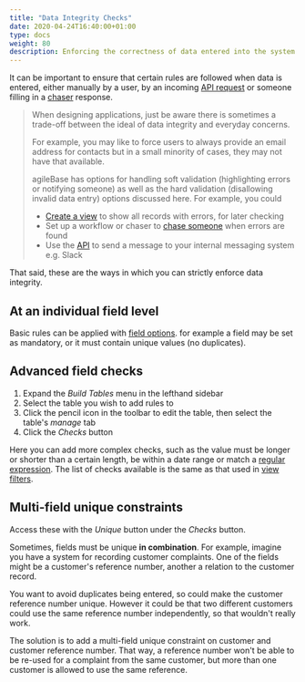 ```yaml
---
title: "Data Integrity Checks"
date: 2020-04-24T16:40:00+01:00
type: docs
weight: 80
description: Enforcing the correctness of data entered into the system
---
```

It can be important to ensure that certain rules are followed when data is entered, either manually by a user, by an incoming [API request](https://todo.com) or someone filling in a [chaser](https://todo.com) response.

> When designing applications, just be aware there is sometimes a trade-off between the ideal of data integrity and everyday concerns.
> 
> For example, you may like to force users to always provide an email address for contacts but in a small minority of cases, they may not have that available.
> 
> agileBase has options for handling soft validation (highlighting errors or notifying someone) as well as the hard validation (disallowing invalid data entry) options discussed here. For example, you could
> * [Create a view](https://todo.com) to show all records with errors, for later checking
> * Set up a workflow or chaser to [chase someone](https://todo.com) when errors are found
> * Use the [API](https://todo.com) to send a message to your internal messaging system e.g. Slack

That said, these are the ways in which you can strictly enforce data integrity.

## At an individual field level
Basic rules can be applied with [field options](https://todo.com). for example a field may be set as mandatory, or it must contain unique values (no duplicates).

## Advanced field checks
1. Expand the _Build Tables_ menu in the lefthand sidebar
2. Select the table you wish to add rules to
3. Click the pencil icon in the toolbar to edit the table, then select the table's _manage_ tab
4. Click the _Checks_ button

Here you can add more complex checks, such as the value must be longer or shorter than a certain length, be within a date range or match a [regular expression](https://en.wikipedia.org/wiki/Regular_expression). The list of checks available is the same as that used in [view filters](https://todo.com).

## Multi-field unique constraints
Access these with the _Unique_ button under the _Checks_ button.

Sometimes, fields must be unique **in combination**. For example, imagine you have a system for recording customer complaints. One of the fields might be a customer's reference number, another a relation to the customer record.

You want to avoid duplicates being entered, so could make the customer reference number unique. However it could be that two different customers could use the same reference number independently, so that wouldn't really work.

The solution is to add a multi-field unique constraint on customer and customer reference number. That way, a reference number won't be able to be re-used for a complaint from the same customer, but more than one customer is allowed to use the same reference.